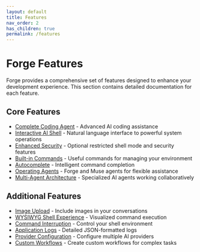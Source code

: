 ```yaml
---
layout: default
title: Features
nav_order: 2
has_children: true
permalink: /features
---
```


# Forge Features

Forge provides a comprehensive set of features designed to enhance your development experience. This section contains detailed documentation for each feature.

## Core Features

- [Complete Coding Agent](coding-agent.html) - Advanced AI coding assistance
- [Interactive AI Shell](ai-shell.html) - Natural language interface to powerful system operations
- [Enhanced Security](security.html) - Optional restricted shell mode and security features
- [Built-in Commands](commands.html) - Useful commands for managing your environment
- [Autocomplete](autocomplete.html) - Intelligent command completion
- [Operating Agents](operating-agents.html) - Forge and Muse agents for flexible assistance
- [Multi-Agent Architecture](multi-agent.html) - Specialized AI agents working collaboratively

## Additional Features

- [Image Upload](image-upload.html) - Include images in your conversations
- [WYSIWYG Shell Experience](wysiwyg.html) - Visualized command execution
- [Command Interruption](command-interruption.html) - Control your shell environment
- [Application Logs](application-logs.html) - Detailed JSON-formatted logs
- [Provider Configuration](provider-configuration.html) - Configure multiple AI providers
- [Custom Workflows](custom-workflows.html) - Create custom workflows for complex tasks